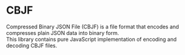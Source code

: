 # CBJF
Compressed Binary JSON File (CBJF) is a file format that encodes and compresses plain JSON data into binary form. <br />
This library contains pure JavaScript implementation of encoding and decoding CBJF files. <br />
